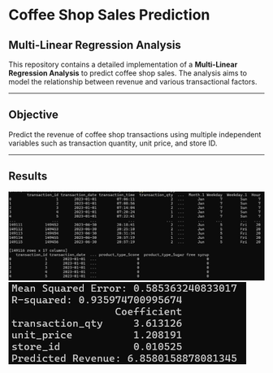 # Coffee Shop Sales Prediction

## Multi-Linear Regression Analysis

This repository contains a detailed implementation of a **Multi-Linear Regression Analysis** to predict coffee shop sales. The analysis aims to model the relationship between revenue and various transactional factors.

---

## Objective
Predict the revenue of coffee shop transactions using multiple independent variables such as transaction quantity, unit price, and store ID.

---

## Results

![result2](./pictures/result2.png)
![result1](./pictures/result1.png)
